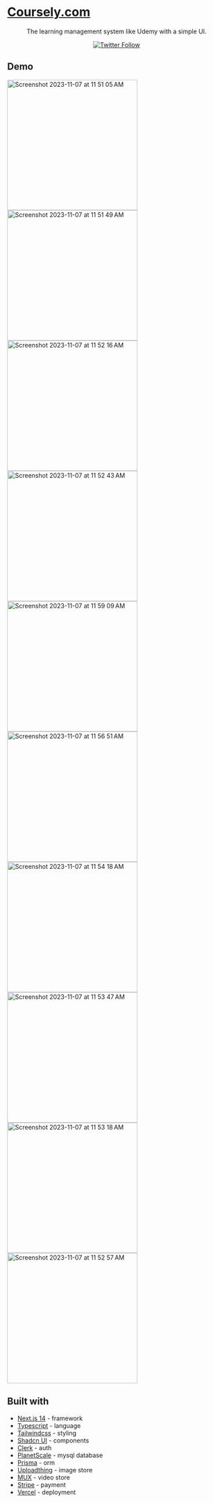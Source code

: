 # [Coursely.com](https://learning-mangement-system.vercel.app/)
<p align='center'>The learning management system like Udemy with a simple UI.</p>

<div align='center'>
  <a href="https://twitter.com/Yashcsp22"><img alt="Twitter Follow" src="https://img.shields.io/twitter/follow/Yashcsp22"></a>
</div>

## Demo
<p>
<img width="300" alt="Screenshot 2023-11-07 at 11 51 05 AM" src="https://github.com/YashwanthKothakota9/learning_mangement_system/assets/97182453/579436dd-8271-4b98-be56-59f2a95e220c">
<img width="300" alt="Screenshot 2023-11-07 at 11 51 49 AM" src="https://github.com/YashwanthKothakota9/learning_mangement_system/assets/97182453/3cf25dd2-c635-4402-b15a-e4c1ecd3d26e">
<img width="300" alt="Screenshot 2023-11-07 at 11 52 16 AM" src="https://github.com/YashwanthKothakota9/learning_mangement_system/assets/97182453/5405f7ac-4f11-4668-a25d-b1c302f3498d">
<img width="300" alt="Screenshot 2023-11-07 at 11 52 43 AM" src="https://github.com/YashwanthKothakota9/learning_mangement_system/assets/97182453/13bb659f-11c8-4ec5-8e8a-72109b4cb9be">
<img width="300" alt="Screenshot 2023-11-07 at 11 59 09 AM" src="https://github.com/YashwanthKothakota9/learning_mangement_system/assets/97182453/2d6acfdb-3f09-4c08-a6f6-4d22e5a2a560">
<img width="300" alt="Screenshot 2023-11-07 at 11 56 51 AM" src="https://github.com/YashwanthKothakota9/learning_mangement_system/assets/97182453/487dccfb-8eb2-4957-85bd-5b883d36f37e">
<img width="300" alt="Screenshot 2023-11-07 at 11 54 18 AM" src="https://github.com/YashwanthKothakota9/learning_mangement_system/assets/97182453/b58d3125-07e1-4294-ae33-f607ae66f679">
<img width="300" alt="Screenshot 2023-11-07 at 11 53 47 AM" src="https://github.com/YashwanthKothakota9/learning_mangement_system/assets/97182453/58121eae-a442-4737-bfee-28e61d871246">
<img width="300" alt="Screenshot 2023-11-07 at 11 53 18 AM" src="https://github.com/YashwanthKothakota9/learning_mangement_system/assets/97182453/f4e77a56-eabd-4946-933f-dea3b7433c78">
<img width="300" alt="Screenshot 2023-11-07 at 11 52 57 AM" src="https://github.com/YashwanthKothakota9/learning_mangement_system/assets/97182453/d394aac8-b920-4317-971a-0d5491696b5b">
</p>

## Built with
* [Next.js 14](https://nextjs.org/) - framework
* [Typescript](https://www.typescriptlang.org/) - language
* [Tailwindcss](https://tailwindcss.com/) - styling
* [Shadcn UI](https://ui.shadcn.com/) - components
* [Clerk](https://clerk.com/) - auth
* [PlanetScale](https://planetscale.com/) - mysql database
* [Prisma](https://www.prisma.io/) - orm
* [Uploadthing](https://uploadthing.com/) - image store
* [MUX](https://www.mux.com/) - video store
* [Stripe](https://stripe.com/in) - payment
* [Vercel](https://vercel.com) - deployment

